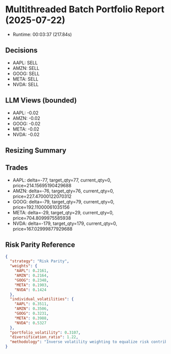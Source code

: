 # Multithreaded Batch Portfolio Report (2025-07-22)

- Runtime: 00:03:37 (217.84s)

## Decisions

- AAPL: SELL
- AMZN: SELL
- GOOG: SELL
- META: SELL
- NVDA: SELL

## LLM Views (bounded)

- AAPL: -0.02
- AMZN: -0.02
- GOOG: -0.02
- META: -0.02
- NVDA: -0.02

## Resizing Summary

## Trades

- AAPL: delta=-77, target_qty=77, current_qty=0, price=214.15695190429688
- AMZN: delta=-76, target_qty=76, current_qty=0, price=227.47000122070312
- GOOG: delta=-79, target_qty=79, current_qty=0, price=192.11000061035156
- META: delta=-29, target_qty=29, current_qty=0, price=704.8099975585938
- NVDA: delta=-179, target_qty=179, current_qty=0, price=167.02999877929688

## Risk Parity Reference

```json
{
  "strategy": "Risk Parity",
  "weights": {
    "AAPL": 0.2161,
    "AMZN": 0.2164,
    "GOOG": 0.2348,
    "META": 0.1903,
    "NVDA": 0.1424
  },
  "individual_volatilities": {
    "AAPL": 0.3511,
    "AMZN": 0.3506,
    "GOOG": 0.3231,
    "META": 0.3988,
    "NVDA": 0.5327
  },
  "portfolio_volatility": 0.3107,
  "diversification_ratio": 1.22,
  "methodology": "Inverse volatility weighting to equalize risk contribution"
}
```